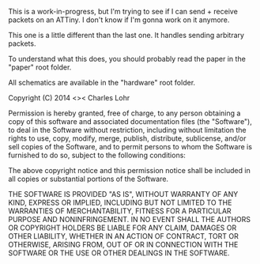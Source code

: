 This is a work-in-progress, but I'm trying to see if I can send + receive packets
on an ATTiny.  I don't know if I'm gonna work on it anymore.

This one is a little different than the last one.  It handles sending
arbitrary packets.

To understand what this does, you should probably read the paper in the 
"paper" root folder.

All schematics are available in the "hardware" root folder.



Copyright (C) 2014 <>< Charles Lohr


Permission is hereby granted, free of charge, to any person obtaining a
copy of this software and associated documentation files (the "Software"),
to deal in the Software without restriction, including without limitation
the rights to use, copy, modify, merge, publish, distribute, sublicense,
and/or sell copies of the Software, and to permit persons to whom the
Software is furnished to do so, subject to the following conditions:

The above copyright notice and this permission notice shall be included
in all copies or substantial portions of the Software.

THE SOFTWARE IS PROVIDED "AS IS", WITHOUT WARRANTY OF ANY KIND, EXPRESS
OR IMPLIED, INCLUDING BUT NOT LIMITED TO THE WARRANTIES OF
MERCHANTABILITY, FITNESS FOR A PARTICULAR PURPOSE AND NONINFRINGEMENT.
IN NO EVENT SHALL THE AUTHORS OR COPYRIGHT HOLDERS BE LIABLE FOR ANY
CLAIM, DAMAGES OR OTHER LIABILITY, WHETHER IN AN ACTION OF CONTRACT,
TORT OR OTHERWISE, ARISING FROM, OUT OF OR IN CONNECTION WITH THE
SOFTWARE OR THE USE OR OTHER DEALINGS IN THE SOFTWARE.
